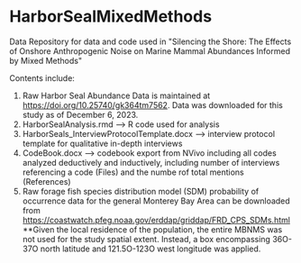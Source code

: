 # HarborSealMixedMethods
Data Repository for data and code used in "Silencing the Shore: The Effects of Onshore Anthropogenic Noise on Marine Mammal Abundances Informed by Mixed Methods"

Contents include:
1) Raw Harbor Seal Abundance Data is maintained at https://doi.org/10.25740/gk364tm7562. Data was downloaded for this study as of December 6, 2023.
2) HarborSealAnalysis.rmd --> R code used for analysis
3) HarborSeals_InterviewProtocolTemplate.docx --> interview protocol template for qualitative in-depth interviews
4) CodeBook.docx --> codebook export from NVivo including all codes analyzed deductively and inductively, including number of interviews referencing a code (Files) and the numbe rof total mentions (References)
5) Raw forage fish species distribution model (SDM) probability of occurrence data for the general Monterey Bay Area can be downloaded from https://coastwatch.pfeg.noaa.gov/erddap/griddap/FRD_CPS_SDMs.html 
     **Given the local residence of the population, the entire MBNMS was not used for the study spatial extent. Instead, a box encompassing 36O-37O north latitude and 121.5O-123O west longitude was applied.
